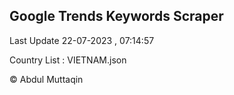 

## Google Trends Keywords Scraper 
 
Last Update 22-07-2023 , 07:14:57

Country List :
VIETNAM.json



© Abdul Muttaqin 
